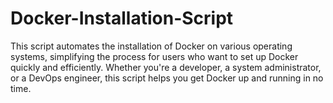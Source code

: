# Docker-Installation-Script
This script automates the installation of Docker on various operating systems, simplifying the process for users who want to set up Docker quickly and efficiently. Whether you're a developer, a system administrator, or a DevOps engineer, this script helps you get Docker up and running in no time.
